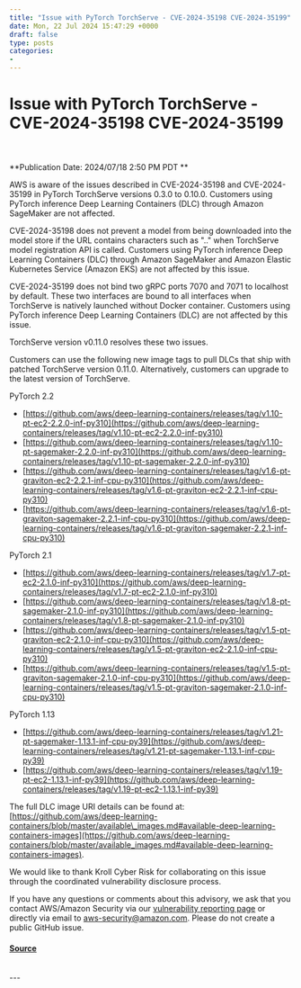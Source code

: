 ```yaml
---
title: "Issue with PyTorch TorchServe - CVE-2024-35198 CVE-2024-35199"
date: Mon, 22 Jul 2024 15:47:29 +0000
draft: false
type: posts
categories: 
- 
---
```

# Issue with PyTorch TorchServe - CVE-2024-35198 CVE-2024-35199

<br/>

<br/>
**Publication Date: 2024/07/18 2:50 PM PDT  
**

AWS is aware of the issues described in CVE-2024-35198 and CVE-2024-35199 in PyTorch TorchServe versions 0.3.0 to 0.10.0. Customers using PyTorch inference Deep Learning Containers (DLC) through Amazon SageMaker are not affected.

CVE-2024-35198 does not prevent a model from being downloaded into the model store if the URL contains characters such as ".." when TorchServe model registration API is called. Customers using PyTorch inference Deep Learning Containers (DLC) through Amazon SageMaker and Amazon Elastic Kubernetes Service (Amazon EKS) are not affected by this issue.

CVE-2024-35199 does not bind two gRPC ports 7070 and 7071 to localhost by default. These two interfaces are bound to all interfaces when TorchServe is natively launched without Docker container. Customers using PyTorch inference Deep Learning Containers (DLC) are not affected by this issue.

TorchServe version v0.11.0 resolves these two issues.

Customers can use the following new image tags to pull DLCs that ship with patched TorchServe version 0.11.0. Alternatively, customers can upgrade to the latest version of TorchServe.

PyTorch 2.2

-   [https://github.com/aws/deep-learning-containers/releases/tag/v1.10-pt-ec2-2.2.0-inf-py310](https://github.com/aws/deep-learning-containers/releases/tag/v1.10-pt-ec2-2.2.0-inf-py310)
-   [https://github.com/aws/deep-learning-containers/releases/tag/v1.10-pt-sagemaker-2.2.0-inf-py310](https://github.com/aws/deep-learning-containers/releases/tag/v1.10-pt-sagemaker-2.2.0-inf-py310)
-   [https://github.com/aws/deep-learning-containers/releases/tag/v1.6-pt-graviton-ec2-2.2.1-inf-cpu-py310](https://github.com/aws/deep-learning-containers/releases/tag/v1.6-pt-graviton-ec2-2.2.1-inf-cpu-py310)
-   [https://github.com/aws/deep-learning-containers/releases/tag/v1.6-pt-graviton-sagemaker-2.2.1-inf-cpu-py310](https://github.com/aws/deep-learning-containers/releases/tag/v1.6-pt-graviton-sagemaker-2.2.1-inf-cpu-py310)

PyTorch 2.1

-   [https://github.com/aws/deep-learning-containers/releases/tag/v1.7-pt-ec2-2.1.0-inf-py310](https://github.com/aws/deep-learning-containers/releases/tag/v1.7-pt-ec2-2.1.0-inf-py310)
-   [https://github.com/aws/deep-learning-containers/releases/tag/v1.8-pt-sagemaker-2.1.0-inf-py310](https://github.com/aws/deep-learning-containers/releases/tag/v1.8-pt-sagemaker-2.1.0-inf-py310)
-   [https://github.com/aws/deep-learning-containers/releases/tag/v1.5-pt-graviton-ec2-2.1.0-inf-cpu-py310](https://github.com/aws/deep-learning-containers/releases/tag/v1.5-pt-graviton-ec2-2.1.0-inf-cpu-py310)
-   [https://github.com/aws/deep-learning-containers/releases/tag/v1.5-pt-graviton-sagemaker-2.1.0-inf-cpu-py310](https://github.com/aws/deep-learning-containers/releases/tag/v1.5-pt-graviton-sagemaker-2.1.0-inf-cpu-py310)

PyTorch 1.13

-   [https://github.com/aws/deep-learning-containers/releases/tag/v1.21-pt-sagemaker-1.13.1-inf-cpu-py39](https://github.com/aws/deep-learning-containers/releases/tag/v1.21-pt-sagemaker-1.13.1-inf-cpu-py39)
-   [https://github.com/aws/deep-learning-containers/releases/tag/v1.19-pt-ec2-1.13.1-inf-py39](https://github.com/aws/deep-learning-containers/releases/tag/v1.19-pt-ec2-1.13.1-inf-py39)

The full DLC image URI details can be found at: [https://github.com/aws/deep-learning-containers/blob/master/available\_images.md#available-deep-learning-containers-images](https://github.com/aws/deep-learning-containers/blob/master/available_images.md#available-deep-learning-containers-images).

We would like to thank Kroll Cyber Risk for collaborating on this issue through the coordinated vulnerability disclosure process.

If you have any questions or comments about this advisory, we ask that you contact AWS/Amazon Security via our [vulnerability reporting page](https://aws.amazon.com/security/vulnerability-reporting/) or directly via email to [aws-security@amazon.com](mailto:%20aws-security@amazon.com). Please do not create a public GitHub issue.

#### [Source](https://aws.amazon.com/security/security-bulletins/AWS-2024-009/)

<br/>
---
